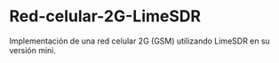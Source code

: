 # Red-celular-2G-LimeSDR
Implementación de una red celular 2G (GSM) utilizando LimeSDR en su versión mini.
